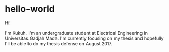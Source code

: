 # hello-world

Hi!

I'm Kukuh. I'm an undergraduate student at Electrical Engineering in Universitas Gadjah Mada.
I'm currently focusing on my thesis and hopefully I'll be able to do my thesis defense on August 2017.
